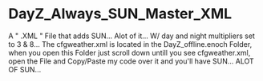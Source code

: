 # DayZ_Always_SUN_Master_XML
A " .XML " File that adds SUN... Alot of it... W/ day and night multipliers set to 3 &amp; 8... The cfgweather.xml is located in the DayZ_offline.enoch Folder, when you open this Folder just scroll down untill you see cfgweather.xml, open the File and Copy/Paste my code over it and you'll have SUN... ALOT OF SUN...

